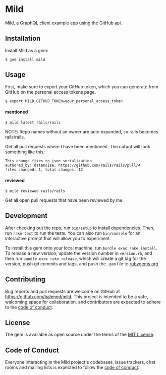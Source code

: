 # Mild

Mild, a GraphQL client example app using the GitHub api.

## Installation

Install Mild as a gem:

    $ gem install mild

## Usage

First, make sure to export your GitHub token, which you can generate from GitHub on the personal access tokens page.

```shell
$ export MILD_GITHUB_TOKEN=your_personal_access_token
```

#### mentioned

```shell
$ mild latest rails/rails
```

NOTE: Repo names without an owner are auto expanded, so rails becomes rails/rails.

Get all pull requests where I have been mentioned. The output will look something like this;

```
This change fixes to_json serialization
authored_by: datanoise, https://github.com/rails/rails/pull/4
files changed: 1, total changes: 12
```

#### reviewed

```shell
$ mild reviewed rails/rails
```

Get all open pull requests that have been reviewed by me.

## Development

After checking out the repo, run `bin/setup` to install dependencies. Then, run `rake test` to run the tests. You can also run `bin/console` for an interactive prompt that will allow you to experiment.

To install this gem onto your local machine, run `bundle exec rake install`. To release a new version, update the version number in `version.rb`, and then run `bundle exec rake release`, which will create a git tag for the version, push git commits and tags, and push the `.gem` file to [rubygems.org](https://rubygems.org).

## Contributing

Bug reports and pull requests are welcome on GitHub at https://github.com/hahmed/mild. This project is intended to be a safe, welcoming space for collaboration, and contributors are expected to adhere to the [code of conduct](https://github.com/[USERNAME]/mild/blob/master/CODE_OF_CONDUCT.md).

## License

The gem is available as open source under the terms of the [MIT License](https://opensource.org/licenses/MIT).

## Code of Conduct

Everyone interacting in the Mild project's codebases, issue trackers, chat rooms and mailing lists is expected to follow the [code of conduct](https://github.com/[USERNAME]/mild/blob/master/CODE_OF_CONDUCT.md).
